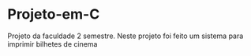 # Projeto-em-C
Projeto da faculdade 2 semestre. Neste projeto foi feito um sistema para imprimir bilhetes de cinema 
